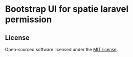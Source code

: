# Bootstrap UI for spatie laravel permission


## License

Open-sourced software licensed under the [MIT license](https://opensource.org/licenses/MIT).
